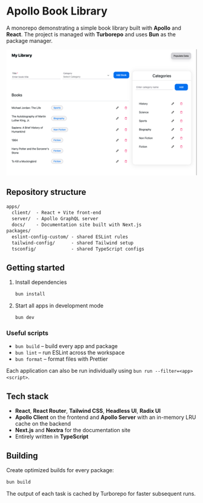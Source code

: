 # Apollo Book Library

A monorepo demonstrating a simple book library built with **Apollo** and **React**. The project is managed with **Turborepo** and uses **Bun** as the package manager.

![Screenshot of the library](assets/app.png)

## Repository structure

```
apps/
  client/  - React + Vite front‑end
  server/  - Apollo GraphQL server
  docs/    - Documentation site built with Next.js
packages/
  eslint-config-custom/ - shared ESLint rules
  tailwind-config/      - shared Tailwind setup
  tsconfig/             - shared TypeScript configs
```

## Getting started

1. Install dependencies
   ```bash
   bun install
   ```
2. Start all apps in development mode
   ```bash
   bun dev
   ```

### Useful scripts

- `bun build` – build every app and package
- `bun lint`  – run ESLint across the workspace
- `bun format` – format files with Prettier

Each application can also be run individually using `bun run --filter=<app> <script>`.

## Tech stack

- **React**, **React Router**, **Tailwind CSS**, **Headless UI**, **Radix UI**
- **Apollo Client** on the frontend and **Apollo Server** with an in-memory LRU cache on the backend
- **Next.js** and **Nextra** for the documentation site
- Entirely written in **TypeScript**

## Building

Create optimized builds for every package:

```bash
bun build
```

The output of each task is cached by Turborepo for faster subsequent runs.


